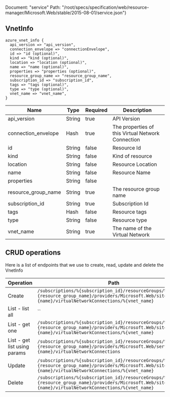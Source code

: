 Document: "service"
Path: "/root/specs/specification/web/resource-manager/Microsoft.Web/stable/2015-08-01/service.json")

## VnetInfo

```puppet
azure_vnet_info {
  api_version => "api_version",
  connection_envelope => "connectionEnvelope",
  id => "id (optional)",
  kind => "kind (optional)",
  location => "location (optional)",
  name => "name (optional)",
  properties => "properties (optional)",
  resource_group_name => "resource_group_name",
  subscription_id => "subscription_id",
  tags => "tags (optional)",
  type => "type (optional)",
  vnet_name => "vnet_name",
}
```

| Name        | Type           | Required       | Description       |
| ------------- | ------------- | ------------- | ------------- |
|api_version | String | true | API Version |
|connection_envelope | Hash | true | The properties of this Virtual Network Connection |
|id | String | false | Resource Id |
|kind | String | false | Kind of resource |
|location | String | false | Resource Location |
|name | String | false | Resource Name |
|properties | String | false |  |
|resource_group_name | String | true | The resource group name |
|subscription_id | String | true | Subscription Id |
|tags | Hash | false | Resource tags |
|type | String | false | Resource type |
|vnet_name | String | true | The name of the Virtual Network |



## CRUD operations

Here is a list of endpoints that we use to create, read, update and delete the VnetInfo

| Operation | Path | Verb | Description | OperationID |
| ------------- | ------------- | ------------- | ------------- | ------------- |
|Create|`/subscriptions/%{subscription_id}/resourceGroups/%{resource_group_name}/providers/Microsoft.Web/sites/%{name}/virtualNetworkConnections/%{vnet_name}`|Put||Sites_CreateOrUpdateSiteVNETConnection|
|List - list all|``||||
|List - get one|`/subscriptions/%{subscription_id}/resourceGroups/%{resource_group_name}/providers/Microsoft.Web/sites/%{name}/virtualNetworkConnections/%{vnet_name}`|Get||Sites_GetSiteVNETConnection|
|List - get list using params|`/subscriptions/%{subscription_id}/resourceGroups/%{resource_group_name}/providers/Microsoft.Web/serverfarms/%{name}/virtualNetworkConnections`|Get||ServerFarms_GetVnetsForServerFarm|
|Update|`/subscriptions/%{subscription_id}/resourceGroups/%{resource_group_name}/providers/Microsoft.Web/sites/%{name}/virtualNetworkConnections/%{vnet_name}`|Put||Sites_CreateOrUpdateSiteVNETConnection|
|Delete|`/subscriptions/%{subscription_id}/resourceGroups/%{resource_group_name}/providers/Microsoft.Web/sites/%{name}/virtualNetworkConnections/%{vnet_name}`|Delete||Sites_DeleteSiteVNETConnection|